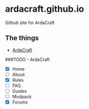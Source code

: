 # ardacraft.github.io

Github site for ArdaCraft

## The things
- [ArdaCraft](https://ardacraft.io)

###TODO - ArdaCraft
- [x] Home
- [ ] About
- [x] Rules
- [ ] FAQ
- [ ] Guides
- [ ] Modpack
- [x] Forums
